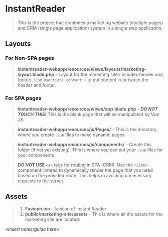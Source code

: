 
# InstantReader

> This is the project that combines a marketing website (multiple pages) and CRM (single page application) system in a single web application.

## Layouts


### For Non-SPA pages
> **instantreader-webapp/resources/views/layouts/marketing-layout.blade.php** - Layout for the marketing site (includes header and footer). Use `@section('content')` to put content in between the header and footer.

### For SPA pages
> **instantreader-webapp/resources/views/app.blade.php** - ***DO NOT TOUCH THIS!*** This is the blank page that will be manipulated by *Vue JS*.

>  **instantreader-webapp/resources/js/Pages/** - This is the directory where you create `.vue` files to make dynamic pages. 

>**instantreader-webapp/resources/js/components/** - Create this folder (if not yet existing). This is where you can put your `.vue` files for your components.

> **DO NOT USE** `<a>` tags for routing in SPA (CRM). Use the `<Link>` component instead to dynamically render the page that you need based on the provided route. This helps in avoiding unnecessary requests to the server.

## Assets
> 1. **Favicon.ico** - favicon of Instant Reader
> 2. **public/marketing-site/assets** - This is where all the assets for the marketing site are located.


*<insert notes/guide here>*
